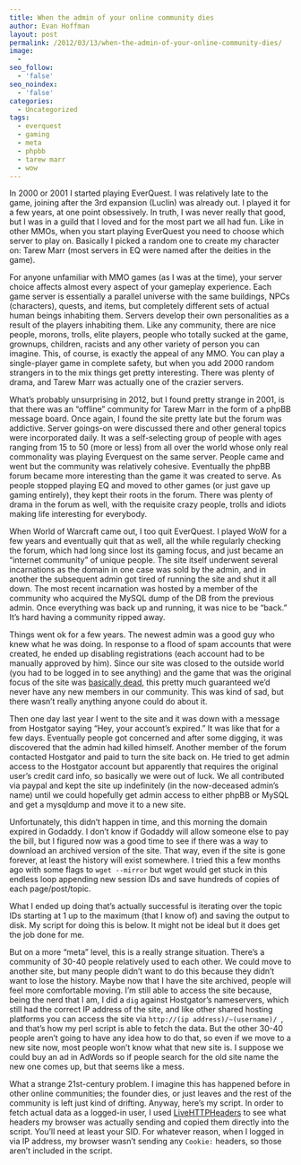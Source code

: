 ```yaml
---
title: When the admin of your online community dies
author: Evan Hoffman
layout: post
permalink: /2012/03/13/when-the-admin-of-your-online-community-dies/
image:
  - 
seo_follow:
  - 'false'
seo_noindex:
  - 'false'
categories:
  - Uncategorized
tags:
  - everquest
  - gaming
  - meta
  - phpbb
  - tarew marr
  - wow
---
```

In 2000 or 2001 I started playing EverQuest. I was relatively late to the game, joining after the 3rd expansion (Luclin) was already out. I played it for a few years, at one point obsessively. In truth, I was never really that good, but I was in a guild that I loved and for the most part we all had fun. Like in other MMOs, when you start playing EverQuest you need to choose which server to play on. Basically I picked a random one to create my character on: Tarew Marr (most servers in EQ were named after the deities in the game).  
<!--more-->

  
For anyone unfamiliar with MMO games (as I was at the time), your server choice affects almost every aspect of your gameplay experience. Each game server is essentially a parallel universe with the same buildings, NPCs (characters), quests, and items, but completely different sets of actual human beings inhabiting them. Servers develop their own personalities as a result of the players inhabiting them. Like any community, there are nice people, morons, trolls, elite players, people who totally sucked at the game, grownups, children, racists and any other variety of person you can imagine. This, of course, is exactly the appeal of any MMO. You can play a single-player game in complete safety, but when you add 2000 random strangers in to the mix things get pretty interesting. There was plenty of drama, and Tarew Marr was actually one of the crazier servers.

What&#8217;s probably unsurprising in 2012, but I found pretty strange in 2001, is that there was an &#8220;offline&#8221; community for Tarew Marr in the form of a phpBB message board. Once again, I found the site pretty late but the forum was addictive. Server goings-on were discussed there and other general topics were incorporated daily. It was a self-selecting group of people with ages ranging from 15 to 50 (more or less) from all over the world whose only real commonality was playing Everquest on the same server. People came and went but the community was relatively cohesive. Eventually the phpBB forum became more interesting than the game it was created to serve. As people stopped playing EQ and moved to other games (or just gave up gaming entirely), they kept their roots in the forum. There was plenty of drama in the forum as well, with the requisite crazy people, trolls and idiots making life interesting for everybody.

When World of Warcraft came out, I too quit EverQuest. I played WoW for a few years and eventually quit that as well, all the while regularly checking the forum, which had long since lost its gaming focus, and just became an &#8220;internet community&#8221; of unique people. The site itself underwent several incarnations as the domain in one case was sold by the admin, and in another the subsequent admin got tired of running the site and shut it all down. The most recent incarnation was hosted by a member of the community who acquired the MySQL dump of the DB from the previous admin. Once everything was back up and running, it was nice to be &#8220;back.&#8221; It&#8217;s hard having a community ripped away.

Things went ok for a few years. The newest admin was a good guy who knew what he was doing. In response to a flood of spam accounts that were created, he ended up disabling registrations (each account had to be manually approved by him). Since our site was closed to the outside world (you had to be logged in to see anything) and the game that was the original focus of the site was <a href="http://www.google.com/insights/search/#q=everquest&#038;cmpt=q" onclick="_gaq.push(['_trackEvent', 'outbound-article', 'http://www.google.com/insights/search/#q=everquest&cmpt=q', 'basically dead']);" >basically dead</a>, this pretty much guaranteed we&#8217;d never have any new members in our community. This was kind of sad, but there wasn&#8217;t really anything anyone could do about it.

Then one day last year I went to the site and it was down with a message from Hostgator saying &#8220;Hey, your account&#8217;s expired.&#8221; It was like that for a few days. Eventually people got concerned and after some digging, it was discovered that the admin had killed himself. Another member of the forum contacted Hostgator and paid to turn the site back on. He tried to get admin access to the Hostgator account but apparently that requires the original user&#8217;s credit card info, so basically we were out of luck. We all contributed via paypal and kept the site up indefinitely (in the now-deceased admin&#8217;s name) until we could hopefully get admin access to either phpBB or MySQL and get a mysqldump and move it to a new site. 

Unfortunately, this didn&#8217;t happen in time, and this morning the domain expired in Godaddy. I don&#8217;t know if Godaddy will allow someone else to pay the bill, but I figured now was a good time to see if there was a way to download an archived version of the site. That way, even if the site is gone forever, at least the history will exist somewhere. I tried this a few months ago with some flags to `wget --mirror` but wget would get stuck in this endless loop appending new session IDs and save hundreds of copies of each page/post/topic. 

What I ended up doing that&#8217;s actually successful is iterating over the topic IDs starting at 1 up to the maximum (that I know of) and saving the output to disk. My script for doing this is below. It might not be ideal but it does get the job done for me. 

But on a more &#8220;meta&#8221; level, this is a really strange situation. There&#8217;s a community of 30-40 people relatively used to each other. We could move to another site, but many people didn&#8217;t want to do this because they didn&#8217;t want to lose the history. Maybe now that I have the site archived, people will feel more comfortable moving. I&#8217;m still able to access the site because, being the nerd that I am, I did a `dig` against Hostgator&#8217;s nameservers, which still had the correct IP address of the site, and like other shared hosting platforms you can access the site via `http://(ip address)/~(username)/ `, and that&#8217;s how my perl script is able to fetch the data. But the other 30-40 people aren&#8217;t going to have any idea how to do that, so even if we move to a new site now, most people won&#8217;t know what that new site is. I suppose we could buy an ad in AdWords so if people search for the old site name the new one comes up, but that seems like a mess.

What a strange 21st-century problem. I imagine this has happened before in other online communities; the founder dies, or just leaves and the rest of the community is left just kind of drifting. Anyway, here&#8217;s my script. In order to fetch actual data as a logged-in user, I used <a href="https://addons.mozilla.org/en-US/firefox/addon/live-http-headers/" onclick="_gaq.push(['_trackEvent', 'outbound-article', 'https://addons.mozilla.org/en-US/firefox/addon/live-http-headers/', 'LiveHTTPHeaders']);" >LiveHTTPHeaders</a> to see what headers my browser was actually sending and copied them directly into the script. You&#8217;ll need at least your SID. For whatever reason, when I logged in via IP address, my browser wasn&#8217;t sending any `Cookie:` headers, so those aren&#8217;t included in the script.